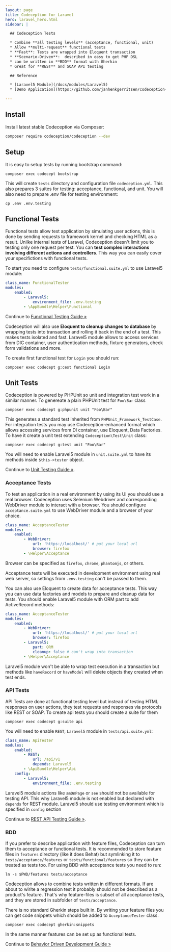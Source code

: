 ```yaml
---
layout: page
title: Codeception for Laravel
hero: laravel_hero.html
sidebar: |

  ## Codeception Tests

  * Combine **all testing levels** (acceptance, functional, unit)
  * Allow **multi-request** functional tests
  * **Fast**: Tests are wrapped into Eloquent transaction
  * **Scenario-Driven**:  described in easy to get PHP DSL
  * can be written in **BDD** format with Gherkin
  * Great for **REST** and SOAP API testing

  ## Reference

  * [Laravel5 Module](/docs/modules/Laravel5) 
  * [Demo Application](https://github.com/janhenkgerritsen/codeception-laravel5-sample)

---
```


## Install

Install latest stable Codeception via Composer:

```bash
composer require codeception/codeception --dev
```

## Setup

It is easy to setup tests by running bootstrap command:

```
composer exec codecept bootstrap
```

This will create `tests` directory and configuration file `codeception.yml`. This also prepares 3 suites for testing: acceptance, functional, and unit. You will also need to prepare .env file for testing environment:

```
cp .env .env.testing
```

## Functional Tests

Functional tests allow test application by simulating user actions, this is done by sending requests to framework kernel and checking HTML as a result. Unilke internal tests of Laravel, Codeception doesn't limit you to testing only one request per test. You can **test complex interactions involving different actions and controllers**. This way you can easily cover your specifictions with functional tests.

To start you need to configure `tests/functional.suite.yml` to use Laravel5 module:

```yaml
class_name: FunctionalTester
modules:
    enabled:
        - Laravel5:
            environment_file: .env.testing
        - \AppBundle\Helper\Functional
```


<div class="alert alert-warning">
  <span class="glyphicon glyphicon-info-sign" aria-hidden="true"></span>
  Continue to <a href="http://codeception.com/docs/04-FunctionalTests">Functional Testing Guide &raquo;</a>
</div>

Codeception will also use **Eloquent to cleanup changes to database** by wrapping tests into transaction and rolling it back in the end of a test. This makes tests isolated and fast. Laravel5 module allows to access services from DIC container, user authentication methods, fixture generators, check form validations and more. 

To create first functional test for `Login` you should run:

```
composer exec codecept g:cest functional Login
```

## Unit Tests

Codeception is powered by PHPUnit so unit and integration test work in a similar manner. To genereate a plain PHPUnit test for `Foo\Bar` class 

```
composer exec codecept g:phpunit unit "Foo\Bar"
```

This generates a standard test inherited from `PHPUnit_Framework_TestCase`. For integration tests you may use Codeception-enhanced format which allows accessing services from DI container, use Eloquent, Data Factories. To have it create a unit test extending `Codeception\Test\Unit` class:

```
composer exec codecept g:test unit "Foo\Bar"
```

You will need to enable Laravel5 module in `unit.suite.yml` to have its methods inside `$this->tester` object.

<div class="alert alert-warning">
  <span class="glyphicon glyphicon-info-sign" aria-hidden="true"></span>
  Continue to <a href="http://codeception.com/docs/05-UnitTests">Unit Testing Guide &raquo;</a>.
</div>


### Acceptance Tests

To test an application in a real environment by using its UI you should use a real browser. Codeception uses Selenium Webdriver and corresponding WebDriver module to interact with a browser. You should configure `acceptance.suite.yml` to use WebDriver module and a browser of your choice. 

```yaml
class_name: AcceptanceTester
modules:
    enabled:
        - WebDriver:
            url: 'https://localhost/' # put your local url
            browser: firefox
        - \Helper\Acceptance            
```

Browser can be specified as `firefox`, `chrome`, `phantomjs`, or others. 

Acceptance tests will be executed in development environment using real web server, so settings from `.env.testing` can't be passed to them. 

You can also use Eloquent to create data for acceptance tests. This way you can use data factories and models to prepare and cleanup data for tests. You should enable Laravel5 module with ORM part to add ActiveRecord methods:

```yaml
class_name: AcceptanceTester
modules:
    enabled:
        - WebDriver:
            url: 'https://localhost/' # put your local url
            browser: firefox
        - Laravel5:
            part: ORM
            cleanup: false # can't wrap into transaction
        - \Helper\Acceptance            
```

Laravel5 module won't be able to wrap test execution in a transaction but methods like `haveRecord` or `haveModel` will delete objects they created when test ends. 

### API Tests

API Tests are done at functional testing level but instead of testing HTML responses on user actions, they test requests and responses via protocols like REST or SOAP. To create api tests you should create a suite for them

```
composer exec codecept g:suite api
```

You will need to enable `REST`, `Laravel5` module in `tests/api.suite.yml`:

```yaml
class_name: ApiTester
modules:
    enabled:
        - REST:
            url: /api/v1
            depends: Laravel5
        - \ApiBundle\Helper\Api
    config:
        - Laravel5:
            environment_file: .env.testing

```

Laravel5 module actions like `amOnPage` or `see` should not be available for testing API. This why Laravel5 module is not enabled but declared with `depends` for REST module. Laravel5 should use testing environment which is specified in `config` section


<div class="alert alert-warning">
  <span class="glyphicon glyphicon-info-sign" aria-hidden="true"></span>
  Continue to <a href="http://codeception.com/docs/10-WebServices#REST">REST API Testing Guide &raquo;</a>.
</div>

### BDD

If you prefer to describe application with feature files, Codeception can turn them to acceptance or functional tests. It is recommended to store feature files in `features` directory (like it does Behat) but symlinking it to `tests/acceptance/features` or `tests/functional/features` so they can be treated as tests too. For using BDD with acceptance tests you need to run:

```
ln -s $PWD/features tests/acceptance
```

Codeception allows to combine tests written in different formats. If are about to wirite a regression test it probably should not be described as a product's feature. That's why feature-files is subset of all acceptance tests, and they are stored in subfolder of `tests/acceptance`. 

There is no standard Gherkin steps built in. By writing your feature files you can get code snippets which should be added to `AcceptanceTester` class. 

```
composer exec codecept gherkin:snippets
```

In the same manner features can be set up as functional tests.

<div class="alert alert-warning">
  <span class="glyphicon glyphicon-info-sign" aria-hidden="true"></span>
  Continue to <a href="http://codeception.com/docs/07-BDD">Behavior Driven Development Guide &raquo;</a>
</div>
